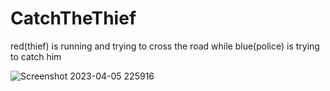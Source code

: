 # CatchTheThief
red(thief) is running and trying to cross the road while blue(police) is trying to catch him

![Screenshot 2023-04-05 225916](https://user-images.githubusercontent.com/103453568/230164573-8f157df0-464c-432e-bd36-302f41166f73.jpg)

